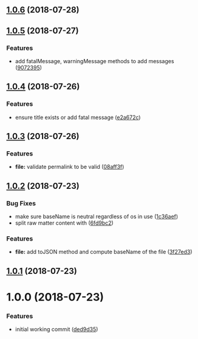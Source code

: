 <a name="1.0.6"></a>
## [1.0.6](https://github.com/dimerapp/dfile/compare/v1.0.5...v1.0.6) (2018-07-28)



<a name="1.0.5"></a>
## [1.0.5](https://github.com/dimerapp/dfile/compare/v1.0.4...v1.0.5) (2018-07-27)


### Features

* add fatalMessage, warningMessage methods to add messages ([9072395](https://github.com/dimerapp/dfile/commit/9072395))



<a name="1.0.4"></a>
## [1.0.4](https://github.com/dimerapp/dfile/compare/v1.0.3...v1.0.4) (2018-07-26)


### Features

* ensure title exists or add fatal message ([e2a672c](https://github.com/dimerapp/dfile/commit/e2a672c))



<a name="1.0.3"></a>
## [1.0.3](https://github.com/dimerapp/dfile/compare/v1.0.2...v1.0.3) (2018-07-26)


### Features

* **file:** validate permalink to be valid ([08aff3f](https://github.com/dimerapp/dfile/commit/08aff3f))



<a name="1.0.2"></a>
## [1.0.2](https://github.com/dimerapp/dfile/compare/v1.0.1...v1.0.2) (2018-07-23)


### Bug Fixes

* make sure baseName is neutral regardless of os in use ([1c36aef](https://github.com/dimerapp/dfile/commit/1c36aef))
* split raw matter content with ([6fd9bc2](https://github.com/dimerapp/dfile/commit/6fd9bc2))


### Features

* **file:** add toJSON method and compute baseName of the file ([3f27ed3](https://github.com/dimerapp/dfile/commit/3f27ed3))



<a name="1.0.1"></a>
## [1.0.1](https://github.com/dimerapp/dfile/compare/v1.0.0...v1.0.1) (2018-07-23)



<a name="1.0.0"></a>
# 1.0.0 (2018-07-23)


### Features

* initial working commit ([ded9d35](https://github.com/dimerapp/dfile/commit/ded9d35))



